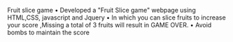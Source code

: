 Fruit slice game 
• Developed a "Fruit Slice game" webpage using HTML,CSS, javascript and Jquery
• In which you can slice fruits to increase your score ,Missing a total of 3 fruits will result in GAME OVER.
• Avoid bombs to maintain the score
